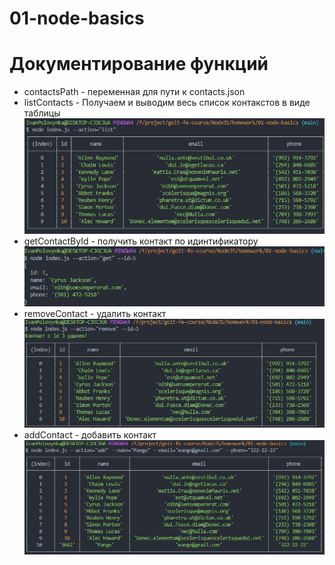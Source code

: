 # 01-node-basics

# Документирование функций

- contactsPath - переменная для пути к contacts.json 
- listContacts - Получаем и выводим весь список контакстов в виде таблицы <br/>
<img  alt="List"  src="https://raw.githubusercontent.com/transformator98/01-node-basics/main/scrin/list.jpg" /> <br/>
- getContactById - получить контакт по идинтификатору <br/>
<img  alt="Get"  src="https://raw.githubusercontent.com/transformator98/01-node-basics/main/scrin/get.jpg" /><br/>
- removeContact - удалить контакт <br/>
<img  alt="Remove"  src="https://raw.githubusercontent.com/transformator98/01-node-basics/main/scrin/remove.jpg" /><br/>
- addContact - добавить контакт <br/>
<img  alt="Add"  src="https://raw.githubusercontent.com/transformator98/01-node-basics/main/scrin/add.jpg" /><br/>
